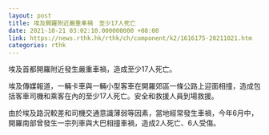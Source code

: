 ```yaml
---
layout: post
title: 埃及開羅附近嚴重車禍　至少17人死亡
date: 2021-10-21 03:02:10.000000000 +08:00
link: https://news.rthk.hk/rthk/ch/component/k2/1616175-20211021.htm
categories: rthk
---
```


埃及首都開羅附近發生嚴重車禍，造成至少17人死亡。

埃及傳媒報道，一輛卡車與一輛小型客車在開羅郊區一條公路上迎面相撞，造成包括客車司機和乘客在內的至少17人死亡。安全和救援人員到場救援。

由於埃及路況較差和司機交通意識薄弱等因素，當地經常發生車禍，今年6月中，開羅南部曾發生一宗列車與大巴相撞車禍，造成2人死亡、6人受傷。
